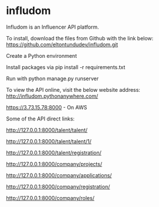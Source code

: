# infludom

Infludom is an Influencer API platform.

To install, download the files from Github with the link below:
https://github.com/eltontundudev/infludom.git

Create a Python environment

Install packages via pip install -r requirements.txt

Run with python manage.py runserver

To view the API online, visit the below website address:
http://infludom.pythonanywhere.com/

https://3.73.15.78:8000 - On AWS

Some of the API direct links:

http://127.0.0.1:8000/talent/talent/

http://127.0.0.1:8000/talent/talent/1/

http://127.0.0.1:8000/talent/registration/

http://127.0.0.1:8000/company/projects/

http://127.0.0.1:8000/company/applications/

http://127.0.0.1:8000/company/registration/

http://127.0.0.1:8000/company/roles/
